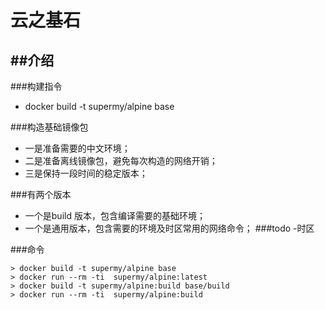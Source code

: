 云之基石
====================

##介绍
---------------------
###构建指令
- docker build -t supermy/alpine base 


###构造基础镜像包
- 一是准备需要的中文环境；
- 二是准备离线镜像包，避免每次构造的网络开销；
- 三是保持一段时间的稳定版本；

###有两个版本
- 一个是build 版本，包含编译需要的基础环境；
- 一个是通用版本，包含需要的环境及时区常用的网络命令；
###todo
-时区

###命令
```
> docker build -t supermy/alpine base
> docker run --rm -ti  supermy/alpine:latest
> docker build -t supermy/alpine:build base/build
> docker run --rm -ti  supermy/alpine:build
```
